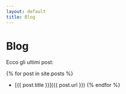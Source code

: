 ```yaml
---
layout: default
title: Blog
---
```


# Blog

Ecco gli ultimi post:

{% for post in site.posts %}
- [{{ post.title }}]({{ post.url }})
{% endfor %}
